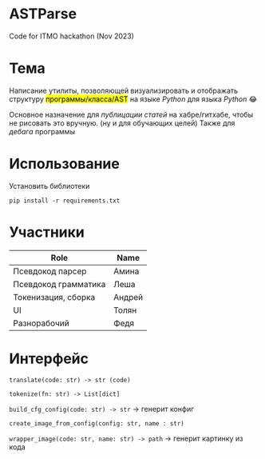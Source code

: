 # ASTParse
Code for ITMO hackathon (Nov 2023)

# Тема

Написание утилиты, позволяющей визуализировать и отображать структуру <mark>программы/класса/AST</mark> на языке _Python_ для языка _Python_ :joy:

Основное назначение для _публицации статей_ на хабре/гитхабе, чтобы не рисовать это вручную. (ну и для обучающих целей)
Также для _дебага_ программы

# Использование
Установить библиотеки

```
pip install -r requirements.txt 
```

# Участники

|Role|Name|
|--|--|
|Псевдокод парсер| Амина|
|Псевдокод грамматика| Леша|
|Токенизация, сборка| Андрей|
|UI| Толян|
|Разнорабочий| Федя|

# Интерфейс

`translate(code: str) -> str (code)`

`tokenize(fn: str) -> List[dict]`

`build_cfg_config(code: str) -> str` -> генерит конфиг

`create_image_from_config(config: str, name : str)` 

`wrapper_image(code: str, name: str) -> path` -> генерит картинку из кода

